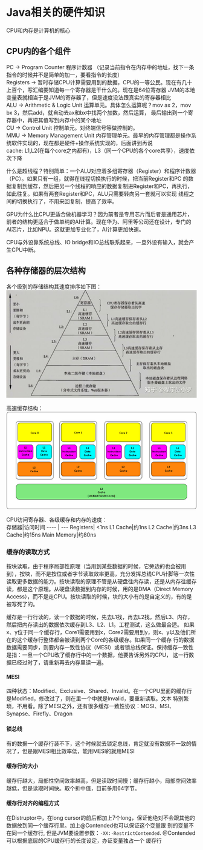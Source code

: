 # Java相关的硬件知识

CPU和内存是计算机的核心

## CPU内的各个组件

PC -> Program Counter 程序计数器 （记录当前指令在内存中的地址，找下一条指令的时候并不是简单的加一，要看指令的长度）  
Registers -> 暂时存储CPU计算需要用到的数据，CPU的一等公民。现在有几十上百个，写汇编要知道每一个寄存器是干什么的。现在是64位寄存器
             JVM的本地变量表就相当于是JVM的寄存器了，但是速度没法跟真实的寄存器相比  
ALU -> Arithmetic & Logic Unit 运算单元。具体怎么运算呢？mov ax 2，mov bx 3，然后add，就自动去ax和bx中找两个加数，然后运算，
       最后输出到一个寄存器中，再把其值写到内存中的某个地址  
CU -> Control Unit 控制单元。对终端信号等做控制的。  
MMU -> Memory Management Unit 内存管理单元。最早的内存管理都是操作系统软件实现的，现在都是硬件+操作系统实现的，后面讲到再说  
cache: L1,L2(在每个core之内都有)，L3（同一个CPU的各个core共享），速度依次下降  
  
什么是超线程？特别简单：一个ALU对应着多组寄存器（Register）和程序计数器（PC）。如果只有一组，就得在线程切换执行的时候，把当前Register和PC
的数据复制到缓存，然后把另一个线程的响应的数据复制进Register和PC，再执行，如此往复。如果有两套Register和PC，ALU只需要转向另一套就可以实现
线程之间的切换执行了，不用来回复制，提高了效率。
  
GPU为什么比CPU更适合做机器学习？因为前者是专用芯片而后者是通用芯片，前者的结构更适合于做单纯的AI计算。现在华为、阿里等公司还在设计，专门的
AI芯片，比如NPU。这就更加专业化了，AI计算更加快速。  

CPU与外设靠系统总线、IO bridge和IO总线联系起来，一旦外设有输入，就会产生CPU中断。

## 各种存储器的层次结构

各个级别的存储结构其速度排序如下图：
![存储器层次结构](images/cache-1.jpg)

高速缓存结构：  
![高速缓存结构](images/cache-2.png)
  
CPU访问寄存器、各级缓存和内存的速度：  
存储器|访问时间
---- | ---
Registers| <1ns
L1 Cache|约1ns
L2 Cache|约3ns
L3 Cache|约15ns
Main Memory|约80ns

### 缓存的读取方式
按块读取，由于程序局部性原理（当用到某些数据的时候，它旁边的也会被用到），按块，而不是按位或者字节读取效率更高，充分发挥总线CPU针脚等一次性
读取更多数据的能力。按块读取的原理不管是从硬盘往内存读，还是从内存往缓存读，都是这个原理。从硬盘读数据到内存的时候，用的是DMA（Direct 
Memory Access），而不是走CPU。按块读取的时候，块的大小有的是自定义的，有的是被写死了的。  

缓存是一行行读的，读一个数据的时候，先去L1找，再去L2找，然后L3、内存，然后把内存读出的数据依次缓存到L3、L2、L1。工程测试，这么做最合适。
如果x、y位于同一个缓存行，Core1需要用到x，Core2需要用到y，则x、y以及他们所在的这个缓存行整体都会被读到两个Core的各级缓存。如果同一个缓存
行的数据数据需要同步，则要内存一致性协议（MESI）或者锁总线保证。保持缓存一致性是指：一旦一个CPU改了缓存行中的一个数据，他要告诉另外的CPU，
这一行数据已经过时了，请重新再去内存里读一遍。  

#### MESI
四种状态：Modified、Exclusive、Shared、Invalid。在一个CPU里面的缓存行是Modified，修改过了，则在里一个中就是Invalid，要重新读取。文本
特别繁琐，不用看。除了MESI之外，还有很多缓存一致性协议：MOSI、MSI、Synapse、Firefly、Dragon

#### 锁总线
有的数据一个缓存行装不下，这个时候就去锁定总线，肯定就没有数据不一致的情况了，但是跟MESI相比效率低，能用MESI的就用MESI

#### 缓存行的大小
缓存行越大，局部性空间效率越高，但是读取时间慢；缓存行越小，局部空间效率越低，但是读取时间快。取个折中值，目前多用64字节。

#### 缓存行对齐的编程方式
在Distruptor中，在long cursor的前后都加上7个long，保证他绝对不会跟其他的数据放到同一个缓存行里。加上@Contended也可以保证这个变量跟
别的变量不在同一个缓存行, 但是JVM要设置参数：`-XX:-RestrictContended`. @Contended可以根据底层的CPU缓存行的长度设定，办证变量独占一个
缓存行
